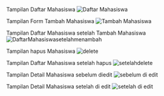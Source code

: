 Tampilan Daftar Mahasiswa
![Daftar Mahasiswa](https://github.com/user-attachments/assets/84a5f546-03c6-4360-b654-cc65a3f1f32d)

Tampilan Form Tambah Mahasiswa
![Tambah Mahasiswa](https://github.com/user-attachments/assets/9cfbd986-589e-436f-96b0-ac47cd4adc81)

Tampilan Daftar Mahasiswa setelah Tambah Mahasiswa
![DaftarMahasiswasetelahmenambah](https://github.com/user-attachments/assets/53009cba-2e76-4967-849c-b24455048c5c)

Tampilan hapus Mahasiswa
![delete](https://github.com/user-attachments/assets/4d40843a-a71a-48f4-b26f-e522f597b381)

Tampilan Daftar Mahasiswa setelah hapus 
![setelahdelete](https://github.com/user-attachments/assets/25b74d00-dde2-456c-86ac-8a3baf18923a)

Tampilan Detail Mahasiswa sebelum diedit
![sebelum di edit](https://github.com/user-attachments/assets/6a1c60e7-a0c5-40a4-a10f-79993d08a359)

Tampilan Detail Mahasiswa setelah di edit
![setelah di edit](https://github.com/user-attachments/assets/6b80728c-c8d5-4f5e-8997-799f8f7d7d6d)
